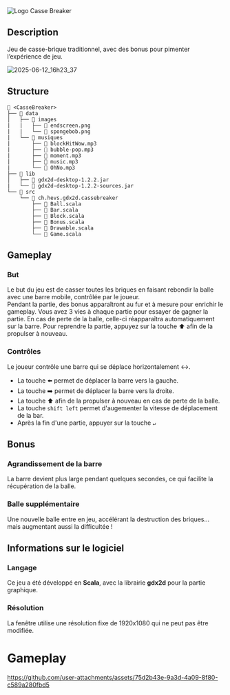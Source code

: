 <img src="https://github.com/user-attachments/assets/bf1dad6a-954b-4d29-88da-aa0ca47caec6" alt="Logo Casse Breaker" style="text-align: center;">

## Description
Jeu de casse-brique traditionnel, avec des bonus pour pimenter l’expérience de jeu.

![2025-06-12_16h23_37](https://github.com/user-attachments/assets/a633badc-7f12-4bdd-87bc-3aa769d0b2c4)

## Structure
```
📁 <CasseBreaker>
├── 📁 data
│   ├── 📁 images
|   |   ├── 📄 endscreen.png
|   |   └── 📄 spongebob.png
|   └── 📁 musiques
|       ├── 📄 blockHitWow.mp3
|       ├── 📄 bubble-pop.mp3
|       ├── 📄 moment.mp3
|       ├── 📄 music.mp3
|       └── 📄 OhNo.mp3
├── 📁 lib
│   ├── 📄 gdx2d-desktop-1.2.2.jar 
|   └── 📄 gdx2d-desktop-1.2.2-sources.jar
└── 📁 src
    └── 📁 ch.hevs.gdx2d.cassebreaker
        ├── 📄 Ball.scala
        ├── 📄 Bar.scala
        ├── 📄 Block.scala
        ├── 📄 Bonus.scala
        ├── 📄 Drawable.scala
        └── 📄 Game.scala
```

## Gameplay

### But
Le but du jeu est de casser toutes les briques en faisant rebondir la balle avec une barre mobile, contrôlée par le joueur.  
Pendant la partie, des bonus apparaîtront au fur et à mesure pour enrichir le gameplay.
Vous avez 3 vies à chaque partie pour essayer de gagner la partie.
En cas de perte de la balle, celle-ci réapparaîtra automatiquement sur la barre. Pour reprendre la partie, appuyez sur la touche ⬆️ afin de la propulser à nouveau.

### Contrôles
Le joueur contrôle une barre qui se déplace horizontalement ↔️.
- La touche ⬅️ permet de déplacer la barre vers la gauche.  
- La touche ➡️ permet de déplacer la barre vers la droite.
- La touche ⬆️ afin de la propulser à nouveau en cas de perte de la balle.
- La touche ```shift left``` permet d'augementer la vitesse de déplacement de la bar.
- Après la fin d'une partie, appuyer sur la touche `↵` 

## Bonus

### Agrandissement de la barre
La barre devient plus large pendant quelques secondes, ce qui facilite la récupération de la balle.

### Balle supplémentaire
Une nouvelle balle entre en jeu, accélérant la destruction des briques… mais augmentant aussi la difficultée !

## Informations sur le logiciel

### Langage
Ce jeu a été développé en **Scala**, avec la librairie **gdx2d** pour la partie graphique.

### Résolution
La fenêtre utilise une résolution fixe de 1920x1080 qui ne peut pas être modifiée.

# Gameplay
https://github.com/user-attachments/assets/75d2b43e-9a3d-4a09-8f80-c589a280fbd5


